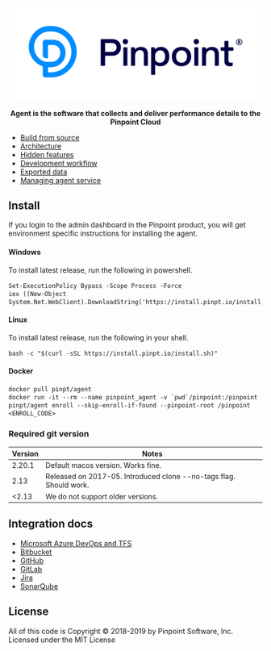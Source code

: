 <div align="center">
	<img width="500" src="_docs/logo.svg" alt="pinpt-logo">
</div>

<p align="center" color="#6a737d">
<strong>Agent is the software that collects and deliver performance details to the Pinpoint Cloud</strong>
</p>

- [Build from source](./_docs/build.md)
- [Architecture](./_docs/architecture.md)
- [Hidden features](./_docs/hidden_features.md)
- [Development workflow](./_docs/dev_workflow.md)
- [Exported data](./_docs/exported_data.md)
- [Managing agent service](./_docs/managing_agent_service.md)

## Install

If you login to the admin dashboard in the Pinpoint product, you will get environment specific instructions for installing the agent.

#### Windows

To install latest release, run the following in powershell.

```
Set-ExecutionPolicy Bypass -Scope Process -Force
iex ((New-Object System.Net.WebClient).DownloadString('https://install.pinpt.io/install.ps1'))
```

#### Linux

To install latest release, run the following in your shell.

```
bash -c "$(curl -sSL https://install.pinpt.io/install.sh)"
```

#### Docker

```
docker pull pinpt/agent
docker run -it --rm --name pinpoint_agent -v `pwd`/pinpoint:/pinpoint pinpt/agent enroll --skip-enroll-if-found --pinpoint-root /pinpoint <ENROLL_CODE>
```

### Required git version

| Version                             | Notes  
| -------------                       | -------- 
| 2.20.1             | Default macos version. Works fine.
| 2.13               | Released on 2017-05. Introduced clone --no-tags flag. Should work.
| <2.13              | We do not support older versions.

## Integration docs

- [Microsoft Azure DevOps and TFS](./integrations/azure/readme.md)
- [Bitbucket](./integrations/bitbucket/readme.md)
- [GitHub](./integrations/github/readme.md)
- [GitLab](./integrations/gitlab/readme.md)
- [Jira](./integrations/jira/readme.md)
- [SonarQube](./integrations/sonarqube/readme.md)

## License
All of this code is Copyright © 2018-2019 by Pinpoint Software, Inc. Licensed under the MIT License
